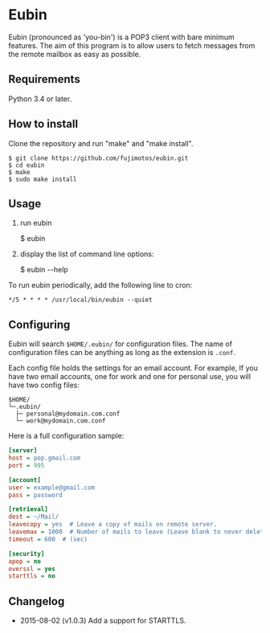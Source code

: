 Eubin
=====

Eubin (pronounced as 'you-bin') is a POP3 client with bare
minimum features. The aim of this program is to allow users
to fetch messages from the remote mailbox as easy as possible.

Requirements
------------

Python 3.4 or later.

How to install
--------------

Clone the repository and run "make" and "make install".

    $ git clone https://github.com/fujimotos/eubin.git
    $ cd eubin
    $ make
    $ sudo make install

Usage
-----

1) run eubin

    $ eubin

2) display the list of command line options:

    $ eubin --help

To run eubin periodically, add the following line to cron:

    */5 * * * * /usr/local/bin/eubin --quiet

Configuring
-----------

Eubin will search `$HOME/.eubin/` for configuration files.
The name of configuration files can be anything as long as
the extension is `.conf`.

Each config file holds the settings for an email account.
For example, If you have two email accounts, one for work
and one for personal use, you will have two config files:

    $HOME/
    └─.eubin/
      ├─ personal@mydomain.com.conf
      └─ work@mydomain.com.conf

Here is a full configuration sample:

```INI
[server]
host = pop.gmail.com
port = 995

[account]
user = example@gmail.com
pass = password

[retrieval]
dest = ~/Mail/
leavecopy = yes  # Leave a copy of mails on remote server.
leavemax = 1000  # Number of mails to leave (Leave blank to never delete).
timeout = 600  # (sec)

[security]
apop = no
overssl = yes
starttls = no
```

Changelog
---------

* 2015-08-02 (v1.0.3) Add a support for STARTTLS.
